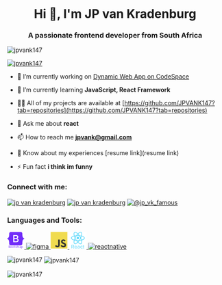 <h1 align="center">Hi 👋, I'm JP van Kradenburg</h1>
<h3 align="center">A passionate frontend developer from South Africa</h3>

<p align="left"> <img src="https://komarev.com/ghpvc/?username=jpvank147&label=Profile%20views&color=0e75b6&style=flat" alt="jpvank147" /> </p>

<p align="left"> <a href="https://github.com/ryo-ma/github-profile-trophy"><img src="https://github-profile-trophy.vercel.app/?username=jpvank147" alt="jpvank147" /></a> </p>

- 🔭 I’m currently working on [Dynamic Web App on CodeSpace](GroupA_JPVANKRADENBURG_DWACapstone)

- 🌱 I’m currently learning **JavaScript, React Framework**

- 👨‍💻 All of my projects are available at [https://github.com/JPVANK147?tab=repositories](https://github.com/JPVANK147?tab=repositories)

- 💬 Ask me about **react**

- 📫 How to reach me **jpvank@gmail.com**

- 📄 Know about my experiences [resume link](resume link)

- ⚡ Fun fact **i think im funny**

<h3 align="left">Connect with me:</h3>
<p align="left">
<a href="https://linkedin.com/in/jp van kradenburg" target="blank"><img align="center" src="https://raw.githubusercontent.com/rahuldkjain/github-profile-readme-generator/master/src/images/icons/Social/linked-in-alt.svg" alt="jp van kradenburg" height="30" width="40" /></a>
<a href="https://fb.com/jp van kradenburg" target="blank"><img align="center" src="https://raw.githubusercontent.com/rahuldkjain/github-profile-readme-generator/master/src/images/icons/Social/facebook.svg" alt="jp van kradenburg" height="30" width="40" /></a>
<a href="https://instagram.com/@jp_vk_famous" target="blank"><img align="center" src="https://raw.githubusercontent.com/rahuldkjain/github-profile-readme-generator/master/src/images/icons/Social/instagram.svg" alt="@jp_vk_famous" height="30" width="40" /></a>
</p>

<h3 align="left">Languages and Tools:</h3>
<p align="left"> <a href="https://getbootstrap.com" target="_blank" rel="noreferrer"> <img src="https://raw.githubusercontent.com/devicons/devicon/master/icons/bootstrap/bootstrap-plain-wordmark.svg" alt="bootstrap" width="40" height="40"/> </a> <a href="https://www.figma.com/" target="_blank" rel="noreferrer"> <img src="https://www.vectorlogo.zone/logos/figma/figma-icon.svg" alt="figma" width="40" height="40"/> </a> <a href="https://developer.mozilla.org/en-US/docs/Web/JavaScript" target="_blank" rel="noreferrer"> <img src="https://raw.githubusercontent.com/devicons/devicon/master/icons/javascript/javascript-original.svg" alt="javascript" width="40" height="40"/> </a> <a href="https://reactjs.org/" target="_blank" rel="noreferrer"> <img src="https://raw.githubusercontent.com/devicons/devicon/master/icons/react/react-original-wordmark.svg" alt="react" width="40" height="40"/> </a> <a href="https://reactnative.dev/" target="_blank" rel="noreferrer"> <img src="https://reactnative.dev/img/header_logo.svg" alt="reactnative" width="40" height="40"/> </a> </p>

<p><img align="left" src="https://github-readme-stats.vercel.app/api/top-langs?username=jpvank147&show_icons=true&locale=en&layout=compact" alt="jpvank147" /></p>

<p>&nbsp;<img align="center" src="https://github-readme-stats.vercel.app/api?username=jpvank147&show_icons=true&locale=en" alt="jpvank147" /></p>

<p><img align="center" src="https://github-readme-streak-stats.herokuapp.com/?user=jpvank147&" alt="jpvank147" /></p>


<!---
- 👋 Hi, I’m @JPVANK147
- 👀 I’m interested in ...
- 🌱 I’m currently learning ...
- 💞️ I’m looking to collaborate on ...
- 📫 How to reach me ...
- 😄 Pronouns: ...
- ⚡ Fun fact: ...
<!---

<!---
JPVANK147/JPVANK147 is a ✨ special ✨ repository because its `README.md` (this file) appears on your GitHub profile.
You can click the Preview link to take a look at your changes.
<!---

